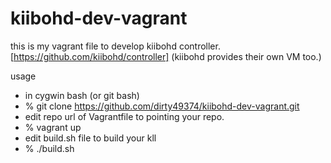 # kiibohd-dev-vagrant

this is my vagrant file to develop kiibohd controller. [https://github.com/kiibohd/controller] (kiibohd provides their own VM too.)


usage

* in cygwin bash (or git bash)
* % git clone https://github.com/dirty49374/kiibohd-dev-vagrant.git
* edit repo url of Vagrantfile to pointing your repo.
* % vagrant up
* edit build.sh file to build your kll
* % ./build.sh
 

